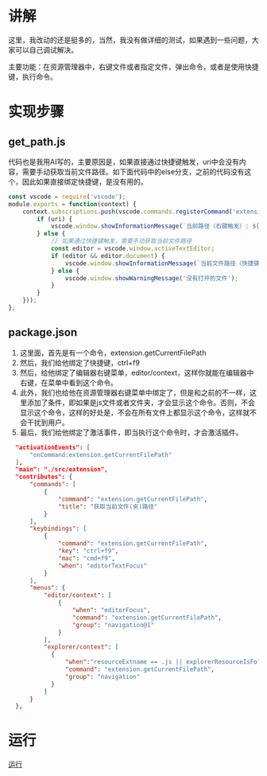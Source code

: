 # 讲解
这里，我改动的还是挺多的，当然，我没有做详细的测试，如果遇到一些问题，大家可以自己调试解决。

主要功能：在资源管理器中，右键文件或者指定文件，弹出命令，或者是使用快捷键，执行命令。

# 实现步骤
## get_path.js
代码也是我用AI写的，主要原因是，如果直接通过快捷键触发，uri中会没有内容，需要手动获取当前文件路径。如下面代码中的else分支，之前的代码没有这个，因此如果直接绑定快捷键，是没有用的。

```javascript
const vscode = require('vscode');
module.exports = function(context) {
    context.subscriptions.push(vscode.commands.registerCommand('extension.getCurrentFilePath', (uri) => {
        if (uri) {
            vscode.window.showInformationMessage(`当前路径（右键触发）: ${uri.fsPath}`);
        } else {
            // 如果通过快捷键触发，需要手动获取当前文件路径
            const editor = vscode.window.activeTextEditor;
            if (editor && editor.document) {
                vscode.window.showInformationMessage(`当前文件路径（快捷键触发）: ${editor.document.fileName}`);
            } else {
                vscode.window.showWarningMessage('没有打开的文件');
            }
        }
    }));
};
```

## package.json
1. 这里面，首先是有一个命令，extension.getCurrentFilePath
2. 然后，我们给他绑定了快捷键，ctrl+f9
3. 然后，给他绑定了编辑器右键菜单，editor/context，这样你就能在编辑器中右键，在菜单中看到这个命令。
4. 此外，我们也给他在资源管理器右键菜单中绑定了，但是和之前的不一样，这里添加了条件，即如果是js文件或者文件夹，才会显示这个命令。否则，不会显示这个命令，这样的好处是，不会在所有文件上都显示这个命令，这样就不会干扰到用户。
5. 最后，我们给他绑定了激活事件，即当执行这个命令时，才会激活插件。
```json
  "activationEvents": [
      "onCommand:extension.getCurrentFilePath"
  ],
  "main": "./src/extension",
  "contributes": {
      "commands": [
          {
              "command": "extension.getCurrentFilePath",
              "title": "获取当前文件(夹)路径"
          }
      ],
      "keybindings": [
          {
              "command": "extension.getCurrentFilePath", 
              "key": "ctrl+f9",
              "mac": "cmd+f9",
              "when": "editorTextFocus"
          }
      ],
      "menus": {
          "editor/context": [
              {
                  "when": "editorFocus",
                  "command": "extension.getCurrentFilePath",
                  "group": "navigation@1"
              }
          ],
          "explorer/context": [
            {
                "when":"resourceExtname == .js || explorerResourceIsFolder",
                "command": "extension.getCurrentFilePath",
                "group": "navigation"
            }
          ]
      }
  },
```
# 运行
[运行](../source/video/文件夹和指定文件.gif)